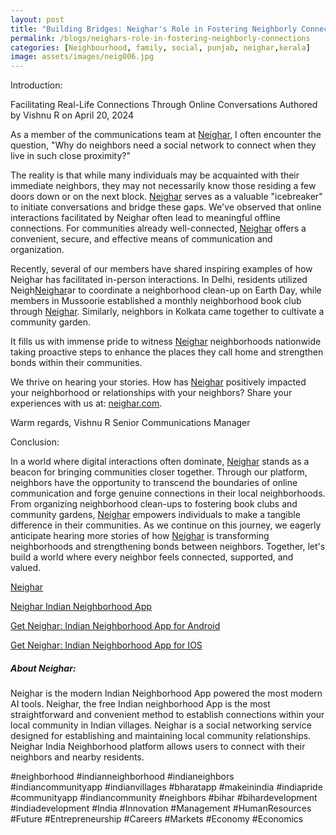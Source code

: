 ```yaml
---
layout: post
title: "Building Bridges: Neighar's Role in Fostering Neighborly Connections"
permalink: /blogs/neighars-role-in-fostering-neighborly-connections
categories: [Neighbourhood, family, social, punjab, neighar,kerala]
image: assets/images/neig006.jpg
---
```



Introduction:
 

Facilitating Real-Life Connections Through Online Conversations
Authored by Vishnu R on April 20, 2024

As a member of the communications team at [Neighar](https://neighar.com/download), I often encounter the question, "Why do neighbors need a social network to connect when they live in such close proximity?"

The reality is that while many individuals may be acquainted with their immediate neighbors, they may not necessarily know those residing a few doors down or on the next block. [Neighar](https://neighar.com/download) serves as a valuable "icebreaker" to initiate conversations and bridge these gaps. We've observed that online interactions facilitated by Neighar often lead to meaningful offline connections. For communities already well-connected, [Neighar](https://neighar.com/download) offers a convenient, secure, and effective means of communication and organization.

Recently, several of our members have shared inspiring examples of how Neighar has facilitated in-person interactions. In Delhi, residents utilized Neigh[Neighar](https://neighar.com/download)ar to coordinate a neighborhood clean-up on Earth Day, while members in Mussoorie established a monthly neighborhood book club through [Neighar](https://neighar.com/download). Similarly, neighbors in Kolkata came together to cultivate a community garden.

It fills us with immense pride to witness [Neighar](https://neighar.com/download) neighborhoods nationwide taking proactive steps to enhance the places they call home and strengthen bonds within their communities.

We thrive on hearing your stories. How has [Neighar](https://neighar.com/download) positively impacted your neighborhood or relationships with your neighbors? Share your experiences with us at: [neighar.com](https://neighar.com/download).


Warm regards,
Vishnu R
Senior Communications Manager



Conclusion:


In a world where digital interactions often dominate, [Neighar](https://neighar.com/download) stands as a beacon for bringing communities closer together. Through our platform, neighbors have the opportunity to transcend the boundaries of online communication and forge genuine connections in their local neighborhoods. From organizing neighborhood clean-ups to fostering book clubs and community gardens, [Neighar](https://neighar.com/download) empowers individuals to make a tangible difference in their communities. As we continue on this journey, we eagerly anticipate hearing more stories of how [Neighar](https://neighar.com/download) is transforming neighborhoods and strengthening bonds between neighbors. Together, let's build a world where every neighbor feels connected, supported, and valued.



[Neighar](https://www.neighar.com)

[Neighar Indian Neighborhood App](https://neighar.com/download)

[Get Neighar: Indian Neighborhood App for Android](https://play.google.com/store/apps/details?id=com.neighar.app)

[Get Neighar: Indian Neighborhood App for IOS](https://apps.apple.com/us/app/neighar-india-neighborhood-app/id6471035218)

##### About Neighar:

Neighar is the modern Indian Neighborhood App powered the most modern AI tools. Neighar, the free Indian neighborhood App is the most straightforward and convenient method to establish connections within your local community in Indian villages. Neighar is a social networking service designed for establishing and maintaining local community relationships. Neighar India Neighborhood platform allows users to connect with their neighbors and nearby residents.

#neighborhood #indianneighborhood #indianeighbors #indiancommunityapp #indianvillages #bharatapp #makeinindia #indiapride #communityapp #indiancommunity #neighbors #bihar #bihardevelopment #indiadevelopment #India #Innovation #Management #HumanResources #Future #Entrepreneurship #Careers #Markets #Economy #Economics